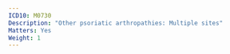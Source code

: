 ```yaml
---
ICD10: M0730
Description: "Other psoriatic arthropathies: Multiple sites"
Matters: Yes
Weight: 1
---
```

